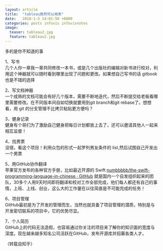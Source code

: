 ```yaml
---
layout: article
title:  "tableau竟然可以用来"
date:   2018-1-5 14:01:50 +0800
categories: posts infovis infovisnotes
image:
  teaser: tableau2.jpg
  feature: tableau2.jpg
---
```

多的是你不知道的事



1、写书<br></b>几个人你一章我一章共同修改一本书，或是几个出版社的编辑对新书进行校对，利用这个神器就可以随时看到哪里出现了问题和更改。如果想自己写书的话 gitbook 也是不错的选择

2、写文档神器<br></b>一个成熟的文档可能会有好几个版本，需要不断地迭代，然后不断提交给老板看哪里需要修改。在不同版本间自如切换就要用到git branch和git rebase了。想想看，用 git 的分支管理不比拷贝粘贴更方便吗？ 

3、健身记录<br></b>健身有个哥们为了激励自己健身把每日计划都放上去了，还可以邀请其他人一起来相互监督！

4、找男票<br></b>没错，看这个项目！利用众包的形式一起罗列男友条件的 list,然后试图自己开发出一个男票

5、用GitHub协作翻译 <br></b> 苹果官方发布的各种官方手册，比如最近开源的 Swift <a href="https://link.zhihu.com/?target=https%3A//github.com/numbbbbb/the-swift-programming-language-in-chinese" class=" wrap external" target="_blank" rel="nofollow noreferrer">numbbbbb/the-swift-programming-language-in-chinese · GitHub</a> 就是国内一个自发组织起来的团队，30多个人用9天时间即将翻译和校对工作全部完成，他们每人都还有自己的事情，上班、上线、创业，这么大的工作量在以往简直是不可能完成的任务！

6、项目管理<br></b>GitHub最初是为了开发的管理而生，当然也就具备了项目管理的潜质，特别是与开发密切联系的项目中，它的优势尽显。

7、个人简历<br></b>GitHub上的代码无法造假，也容易通过你关注的项目来了解你的知识面的宽度与深度。现在越来越多知名公司活跃在GitHub，发布开源库并招募各类人才。









（转载自知乎）
